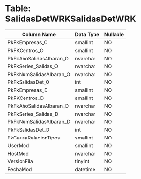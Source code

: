# Table: SalidasDetWRKSalidasDetWRK

| Column Name | Data Type | Nullable |
|-------------|-----------|----------|
| PkFkEmpresas_O | smallint | NO |
| PkFKCentros_O | smallint | NO |
| PkFkAñoSalidasAlbaran_O | nvarchar | NO |
| PkFkSeries_Salidas_O | nvarchar | NO |
| PkFkNumSalidasAlbaran_O | nvarchar | NO |
| PkFkSalidasDet_O | int | NO |
| PkFkEmpresas_D | smallint | NO |
| PkFKCentros_D | smallint | NO |
| PkFkAñoSalidasAlbaran_D | nvarchar | NO |
| PkFkSeries_Salidas_D | nvarchar | NO |
| PkFkNumSalidasAlbaran_D | nvarchar | NO |
| PkFkSalidasDet_D | int | NO |
| FkCausaRelacionTipos | smallint | NO |
| UserMod | smallint | NO |
| HostMod | nvarchar | NO |
| VersionFila | tinyint | NO |
| FechaMod | datetime | NO |
